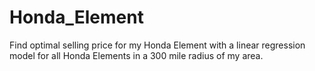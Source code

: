 # Honda_Element
Find optimal selling price for my Honda Element with a linear regression model for all Honda Elements in a 300 mile radius of my area.
